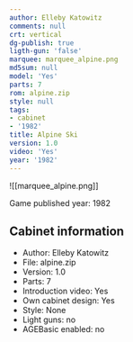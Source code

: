 ```yaml
---
author: Elleby Katowitz
comments: null
crt: vertical
dg-publish: true
ligth-gun: 'false'
marquee: marquee_alpine.png
md5sum: null
model: 'Yes'
parts: 7
rom: alpine.zip
style: null
tags:
- cabinet
- '1982'
title: Alpine Ski
version: 1.0
video: 'Yes'
year: '1982'
---
```


![[marquee_alpine.png]]

Game published year: 1982

## Cabinet information

- Author: Elleby Katowitz
- File: alpine.zip
- Version: 1.0
- Parts: 7
- Introduction video: Yes
- Own cabinet design: Yes
- Style: None
- Light guns: no
- AGEBasic enabled: no

